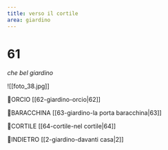 ```yaml
---
title: verso il cortile
area: giardino
---
```

# 61
_che bel giardino_

![[foto_38.jpg]]

👀ORCIO [[62-giardino-orcio|62]]

👣BARACCHINA [[63-giardino-la porta baracchina|63]]

👣CORTILE [[64-cortile-nel cortile|64]]

👣INDIETRO [[2-giardino-davanti casa|2]]

